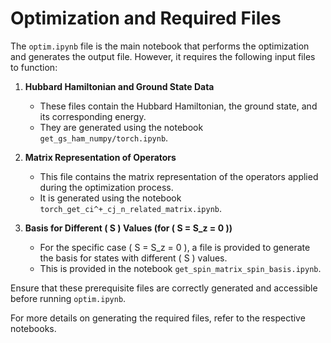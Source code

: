 # Optimization and Required Files

The `optim.ipynb` file is the main notebook that performs the optimization and generates the output file. However, it requires the following input files to function:

1. **Hubbard Hamiltonian and Ground State Data**  
   - These files contain the Hubbard Hamiltonian, the ground state, and its corresponding energy.  
   - They are generated using the notebook `get_gs_ham_numpy/torch.ipynb`.

2. **Matrix Representation of Operators**  
   - This file contains the matrix representation of the operators applied during the optimization process.  
   - It is generated using the notebook `torch_get_ci^+_cj_n_related_matrix.ipynb`.

3. **Basis for Different \( S \) Values (for \( S = S_z = 0 \))**  
   - For the specific case \( S = S_z = 0 \), a file is provided to generate the basis for states with different \( S \) values.  
   - This is provided in the notebook `get_spin_matrix_spin_basis.ipynb`.

Ensure that these prerequisite files are correctly generated and accessible before running `optim.ipynb`.

For more details on generating the required files, refer to the respective notebooks.
